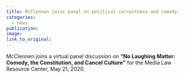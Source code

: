 ```yaml
---
title: McClennen joins panel on political correctness and comedy.
categories: 
  - news
publication:
image:
link_to_original:
---
```


McClennen joins a virtual panel discussion on **“****No Laughing Matter: Comedy, the Constitution, and Cancel Culture****”** for the Media Law Resource Center, May 21, 2020.